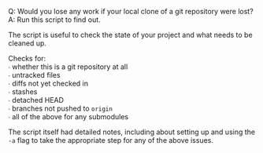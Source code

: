 Q: Would you lose any work if your local clone of a git repository were lost?  
A: Run this script to find out.

The script is useful to check the state of your project and what needs to be cleaned up.

Checks for:  
 ∙ whether this is a git repository at all  
 ∙ untracked files  
 ∙ diffs not yet checked in  
 ∙ stashes  
 ∙ detached HEAD  
 ∙ branches not pushed to `origin`  
 ∙ all of the above for any submodules

The script itself had detailed notes, including about setting up and using the `-a`
flag to take the appropriate step for any of the above issues.
